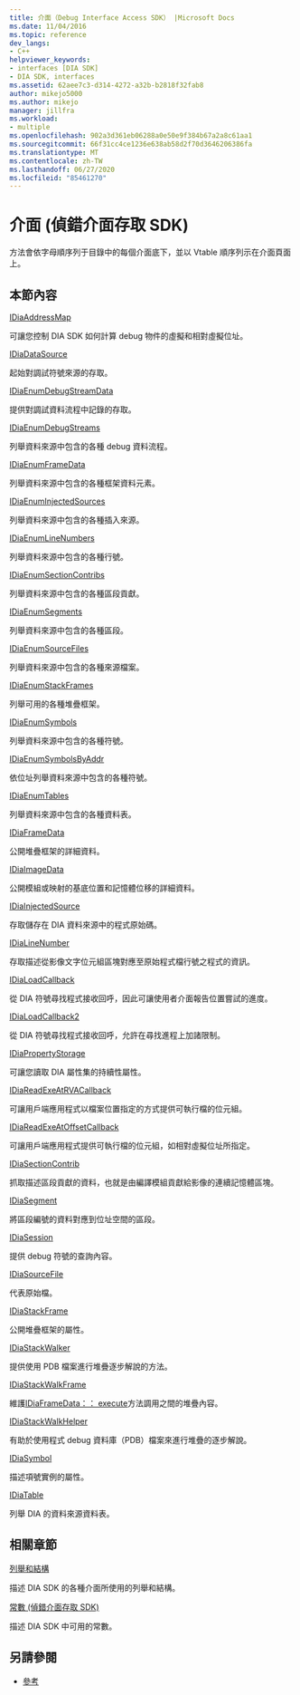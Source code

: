 ```yaml
---
title: 介面（Debug Interface Access SDK） |Microsoft Docs
ms.date: 11/04/2016
ms.topic: reference
dev_langs:
- C++
helpviewer_keywords:
- interfaces [DIA SDK]
- DIA SDK, interfaces
ms.assetid: 62aee7c3-d314-4272-a32b-b2818f32fab8
author: mikejo5000
ms.author: mikejo
manager: jillfra
ms.workload:
- multiple
ms.openlocfilehash: 902a3d361eb06288a0e50e9f384b67a2a8c61aa1
ms.sourcegitcommit: 66f31cc4ce1236e638ab58d2f70d3646206386fa
ms.translationtype: MT
ms.contentlocale: zh-TW
ms.lasthandoff: 06/27/2020
ms.locfileid: "85461270"
---
```

# <a name="interfaces-debug-interface-access-sdk"></a>介面 (偵錯介面存取 SDK)
方法會依字母順序列于目錄中的每個介面底下，並以 Vtable 順序列示在介面頁面上。

## <a name="in-this-section"></a>本節內容

[IDiaAddressMap](../../debugger/debug-interface-access/idiaaddressmap.md)

可讓您控制 DIA SDK 如何計算 debug 物件的虛擬和相對虛擬位址。

[IDiaDataSource](../../debugger/debug-interface-access/idiadatasource.md)

起始對調試符號來源的存取。

[IDiaEnumDebugStreamData](../../debugger/debug-interface-access/idiaenumdebugstreamdata.md)

提供對調試資料流程中記錄的存取。

[IDiaEnumDebugStreams](../../debugger/debug-interface-access/idiaenumdebugstreams.md)

列舉資料來源中包含的各種 debug 資料流程。

[IDiaEnumFrameData](../../debugger/debug-interface-access/idiaenumframedata.md)

列舉資料來源中包含的各種框架資料元素。

[IDiaEnumInjectedSources](../../debugger/debug-interface-access/idiaenuminjectedsources.md)

列舉資料來源中包含的各種插入來源。

[IDiaEnumLineNumbers](../../debugger/debug-interface-access/idiaenumlinenumbers.md)

列舉資料來源中包含的各種行號。

[IDiaEnumSectionContribs](../../debugger/debug-interface-access/idiaenumsectioncontribs.md)

列舉資料來源中包含的各種區段貢獻。

[IDiaEnumSegments](../../debugger/debug-interface-access/idiaenumsegments.md)

列舉資料來源中包含的各種區段。

[IDiaEnumSourceFiles](../../debugger/debug-interface-access/idiaenumsourcefiles.md)

列舉資料來源中包含的各種來源檔案。

[IDiaEnumStackFrames](../../debugger/debug-interface-access/idiaenumstackframes.md)

列舉可用的各種堆疊框架。

[IDiaEnumSymbols](../../debugger/debug-interface-access/idiaenumsymbols.md)

列舉資料來源中包含的各種符號。

[IDiaEnumSymbolsByAddr](../../debugger/debug-interface-access/idiaenumsymbolsbyaddr.md)

依位址列舉資料來源中包含的各種符號。

[IDiaEnumTables](../../debugger/debug-interface-access/idiaenumtables.md)

列舉資料來源中包含的各種資料表。

[IDiaFrameData](../../debugger/debug-interface-access/idiaframedata.md)

公開堆疊框架的詳細資料。

[IDiaImageData](../../debugger/debug-interface-access/idiaimagedata.md)

公開模組或映射的基底位置和記憶體位移的詳細資料。

[IDiaInjectedSource](../../debugger/debug-interface-access/idiainjectedsource.md)

存取儲存在 DIA 資料來源中的程式原始碼。

[IDiaLineNumber](../../debugger/debug-interface-access/idialinenumber.md)

存取描述從影像文字位元組區塊對應至原始程式檔行號之程式的資訊。

[IDiaLoadCallback](../../debugger/debug-interface-access/idialoadcallback.md)

從 DIA 符號尋找程式接收回呼，因此可讓使用者介面報告位置嘗試的進度。

[IDiaLoadCallback2](../../debugger/debug-interface-access/idialoadcallback2.md)

從 DIA 符號尋找程式接收回呼，允許在尋找進程上加諸限制。

[IDiaPropertyStorage](../../debugger/debug-interface-access/idiapropertystorage.md)

可讓您讀取 DIA 屬性集的持續性屬性。

[IDiaReadExeAtRVACallback](../../debugger/debug-interface-access/idiareadexeatrvacallback.md)

可讓用戶端應用程式以檔案位置指定的方式提供可執行檔的位元組。

[IDiaReadExeAtOffsetCallback](../../debugger/debug-interface-access/idiareadexeatoffsetcallback.md)

可讓用戶端應用程式提供可執行檔的位元組，如相對虛擬位址所指定。

[IDiaSectionContrib](../../debugger/debug-interface-access/idiasectioncontrib.md)

抓取描述區段貢獻的資料，也就是由編譯模組貢獻給影像的連續記憶體區塊。

[IDiaSegment](../../debugger/debug-interface-access/idiasegment.md)

將區段編號的資料對應到位址空間的區段。

[IDiaSession](../../debugger/debug-interface-access/idiasession.md)

提供 debug 符號的查詢內容。

[IDiaSourceFile](../../debugger/debug-interface-access/idiasourcefile.md)

代表原始檔。

[IDiaStackFrame](../../debugger/debug-interface-access/idiastackframe.md)

公開堆疊框架的屬性。

[IDiaStackWalker](../../debugger/debug-interface-access/idiastackwalker.md)

提供使用 PDB 檔案進行堆疊逐步解說的方法。

[IDiaStackWalkFrame](../../debugger/debug-interface-access/idiastackwalkframe.md)

維護[IDiaFrameData：： execute](../../debugger/debug-interface-access/idiaframedata-execute.md)方法調用之間的堆疊內容。

[IDiaStackWalkHelper](../../debugger/debug-interface-access/idiastackwalkhelper.md)

有助於使用程式 debug 資料庫（PDB）檔案來進行堆疊的逐步解說。

[IDiaSymbol](../../debugger/debug-interface-access/idiasymbol.md)

描述項號實例的屬性。

[IDiaTable](../../debugger/debug-interface-access/idiatable.md)

列舉 DIA 的資料來源資料表。

## <a name="related-sections"></a>相關章節
[列舉和結構](../../debugger/debug-interface-access/enumerations-and-structures.md)

描述 DIA SDK 的各種介面所使用的列舉和結構。

[常數 (偵錯介面存取 SDK)](../../debugger/debug-interface-access/constants-debug-interface-access-sdk.md)

描述 DIA SDK 中可用的常數。

## <a name="see-also"></a>另請參閱

- [參考](../../debugger/debug-interface-access/debug-interface-access-sdk-reference.md)
